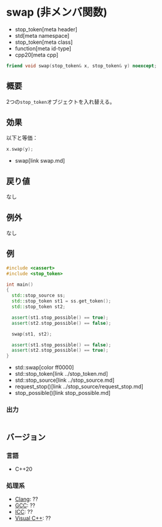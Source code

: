 # swap (非メンバ関数)
* stop_token[meta header]
* std[meta namespace]
* stop_token[meta class]
* function[meta id-type]
* cpp20[meta cpp]

```cpp
friend void swap(stop_token& x, stop_token& y) noexcept;
```

## 概要
2つの`stop_token`オブジェクトを入れ替える。


## 効果
以下と等価：

```cpp
x.swap(y);
```
* swap[link swap.md]


## 戻り値
なし


## 例外
なし


## 例
```cpp example
#include <cassert>
#include <stop_token>

int main()
{
  std::stop_source ss;
  std::stop_token st1 = ss.get_token();
  std::stop_token st2;

  assert(st1.stop_possible() == true);
  assert(st2.stop_possible() == false);

  swap(st1, st2);

  assert(st1.stop_possible() == false);
  assert(st2.stop_possible() == true);
}
```
* std::swap[color ff0000]
* std::stop_token[link ../stop_token.md]
* std::stop_source[link ../stop_source.md]
* request_stop()[link ../stop_source/request_stop.md]
* stop_possible()[link stop_possible.md]

### 出力
```
```

## バージョン
### 言語
- C++20

### 処理系
- [Clang](/implementation.md#clang): ??
- [GCC](/implementation.md#gcc): ??
- [ICC](/implementation.md#icc): ??
- [Visual C++](/implementation.md#visual_cpp): ??

